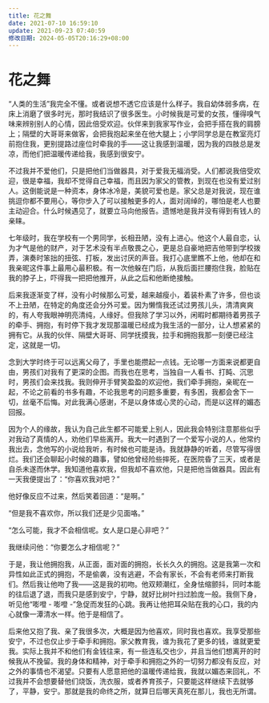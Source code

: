 ```yaml
---
title: 花之舞
date: 2021-07-10 16:59:10
update: 2021-09-23 07:40:59
修改日期: 2024-05-05T20:16:29+08:00
---
```


# 花之舞

“人类的生活”我完全不懂。或者说想不透它应该是什么样子。我自幼体弱多病，在床上消磨了很多时光，那时我结识了很多医生。小时候我是可爱的女孩，懂得嗅气味来辨别别人的心情，因此倍受欢迎。伙伴来到我家写作业，会把手搭在我的肩膀上；隔壁的大哥哥来做客，会把我抱起来坐在他大腿上；小学同学总是在教室亮灯前抱住我，更别提路过座位时牵我的手——这让我感到温暖，因为我的四肢总是发凉，而他们把温暖传递给我，我感到很安宁。

不过我并不爱他们，只是把他们当做器具，对于爱我无福消受。人们都说我倍受欢迎，很是幸福，我却不觉得自己幸福，而且因为家父的管教，到现在也没有爱过别人。这倒能说是一种资本，身体冰冷是，美貌可爱也是。家父总是对我说，现在谁挑逗你都不要用心，等你步入了可以接触更多的人，面对阔绰的，哪怕是老人也要主动迎合。什么时候遇见了，就要立马向他报告。遗憾地是我并没有得到有钱人的亲睐。

七年级时，我在学校有一个男同学，长相丑陋，没有上进心。他这个人最自恋，认为才气是他的财产，对于艺术没有半点敬畏之心，更是总自豪地把吉他带到学校拨弄，演奏时笨拙的扭弦、打板，发出讨厌的声音。我打心底里瞧不上他，他却在和我亲昵这件事上最用心最积极。有一次他躲在门后，从我后面拦腰抱住我，脸贴在我的脖子上，吓得我一把把他推开，从此之后和他断绝接触。

后来我逐渐变了样，没有小时候那么可爱，越来越瘦小，着装朴素了许多，但也谈不上丑陋，在特定的角度还会分外可爱。因为懒惰我还试过男孩儿头，清清爽爽的，有人夸我眼神明亮清纯，人缘好。但我除了学习以外，闲暇时都期待着男孩子的牵手、拥抱，有时停下我才发现那温暖已经成为我生活的一部分，让人想紧紧的拥有它。从我的伙伴、隔壁大哥哥、同学抚摸我，拉手和拥抱我那一刻便已经注定，这就是一切。

念到大学时终于可以远离父母了，手里也能攒起一点钱。无论哪一方面来说都更自由，男孩们对我有了更深的企图。而我也在思考，当独自一人看书、打盹、沉思时，男孩们会来找我。我则伸开手臂笑盈盈的欢迎他，我们牵手拥抱，亲昵在一起，不论之前看的书多有趣，不论我思考的问题多重要，有多困，我都会舍下一切，丝毫不后悔。对此我满心感谢，不是以身体或心灵的心动，而是以这样的媚态回报。

因为个人的缘故，我认为自己此生都不可能爱上别人，因此我会特别注意那些似乎对我动了真情的人，劝他们早些离开。我大一时遇到了一个爱写小说的人，他常约我出去，念他写的小说给我听，有时候也可能是诗。我就静静的听着，尽管写得很烂。我们还会聊起小时候的趣事，譬如他曾经险些摔死，在医院昏了三天，或者是自杀未遂而休学。我知道他喜欢我，但我却不喜欢他，只是把他当做器具。因此有一天我便提出了：“你喜欢我对吧？”

他好像反应不过来，然后笑着回道：“是啊。”

“但是我不喜欢你，所以我们还是少见面咯。”

“怎么可能，我才不会相信呢。女人是口是心非吧？”

我继续问他：“你要怎么才相信呢？”

于是，我让他拥抱我，从正面，面对面的拥抱，长长久久的拥抱。这是我第一次和异性如此正式的拥抱，不是偷袭，没有逃避，不会有家长，不会有老师来打断我们。然后我让他吻了我——这是我的初吻。他双颊潮红，全身怯缩颤抖，同时本能的往后退了退，而我只是感到安宁，宁静，就好比树叶扫过脸庞一般。我侧下身，听见他“嘭噔 - 嘭噔 -”急促而发狂的心跳。我再让他把耳朵贴在我的心口，我的内心就像一潭清水一样。他于是相信了。

后来他又抱了我、亲了我很多次，大概是因为他喜欢，同时我也喜欢。我享受那些安宁，不过也仅止步于牵手和拥抱。家父教育我，谁为我花了更多的钱，谁就更爱我。实际上我并不和他们有金钱往来，有一些连私交也少，并且当他们想离开的时候我从不挽留。我的身体和精神，对于牵手和拥抱之外的一切努力都没有反应，对之外的事情也不渴望。只要有人愿意把他的温暖传递给我，我就以媚态来回礼，不过我并不会想要替他们烧饭，洗衣服，或者养育孩子，只要能这样继续下去就够了，平静，安宁。那就是我的命终之所，就算日后哪天真死在那儿，我也无所谓。